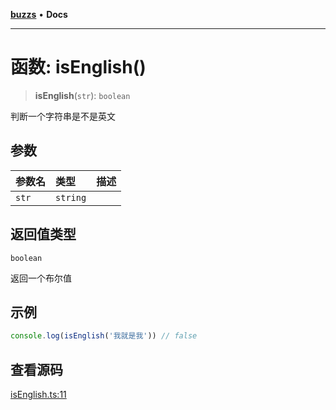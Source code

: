 [**buzzs**](../README.md) • **Docs**

***

# 函数: isEnglish()

> **isEnglish**(`str`): `boolean`

判断一个字符串是不是英文

## 参数

| 参数名 | 类型 | 描述 |
| :------ | :------ | :------ |
| `str` | `string` |  |

## 返回值类型

`boolean`

返回一个布尔值

## 示例

```ts
console.log(isEnglish('我就是我')) // false
```

## 查看源码

[isEnglish.ts:11](https://github.com/Leexiaop/buzz/blob/99fb078192c5ecbd5dc4be8c30a86d1e5b8d63da/src/isEnglish.ts#L11)
